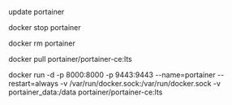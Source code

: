 update portainer

docker stop portainer

docker rm portainer


docker pull portainer/portainer-ce:lts


docker run -d -p 8000:8000 -p 9443:9443 --name=portainer --restart=always -v /var/run/docker.sock:/var/run/docker.sock -v portainer_data:/data portainer/portainer-ce:lts
